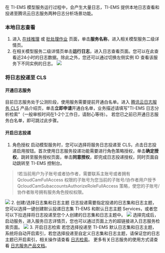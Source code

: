在 TI-EMS 模型服务运行过程中，会产生大量日志，TI-EMS 提供本地日志查看和投递至腾讯云日志服务两种日志分析场景功能。

### 本地日志查看
1. 进入 [在线推理](https://console.cloud.tencent.com/tiems/service/online/list) 或 [批处理作业](https://console.cloud.tencent.com/tiems/service/batch/list) 页面，单击**服务名称**，进入相关模型服务二级详情页。
2. 在相关模型服务二级详情页单击**运行日志**，进入日志查看页面。您可以在此查看近24小时的日志数据。除此之外，您还可以通过切换左侧实例 ID 查看该服务下不同实例的日志。
![](https://main.qcloudimg.com/raw/32e401da9dec4980ab69832017fba929.png)

### 将日志投递至 CLS
#### 开通日志服务
目前日志服务处于公测阶段，使用服务需要提前开通白名单。进入 [腾讯云日志服务 CLS](https://cloud.tencent.com/product/cls) 产品介绍页，单击**立即申请**开通白名单，业务描述请填写"TI-EMS 日志分析检索"（一般审核时间在1-2个工作日，请耐心等待）。
若您已之前已开通日志服务白名单，即可跳过此步骤。

#### 开启日志投递
1. 角色授权
启动模型服务时，您可以选择将服务日志投递至 CLS，点击日志投递启用按钮。首次使用日志服务投递功能需要进行角色策略授权，单击**确定授权**，跳转至服务授权页面，单击**同意授权**，即完成日志投递授权，同时页面自动跳转至 TI-EMS 控制台。

>!若当前用户为子账号或者协作者，需要联系主账号或者拥有 QcloudCamFullAccess 权限的子账号为您当前的子账号/协作者用户授予 QcloudCamSubaccountsAuthorizeRoleFullAccess 策略，使您的子账号/协作者账号拥有服务角色授权权限。

![](https://main.qcloudimg.com/raw/fa716e2281c649703efe36c5e6934b8f.png)
2. 创建/选择日志集和日志主题
日志投递需要指定投递的日志集和日志主题，您可以选择一键创建默认投递日志集 TI-EMS 和默认日志主题 Services，或者您可以下拉选择将日志投递至您个人创建的日志集和日志主题中。
![](https://main.qcloudimg.com/raw/730317d7f32bb28307a98d70e834ccb9.png)
选择完成后，启动服务，进入服务日志详情页，您也可以通过页面上方的超链接进入日志服务检索页面。
![](https://main.qcloudimg.com/raw/cc9efdba3590e71403babd3c29b27c56.png)
3. 开启日志检索
若您选择投递至 TI-EMS 默认日志集和日志主题，系统将自动开启索引，若您选择投递至自定义日志集和日志主题，请保证您的日志主题已开启索引，相关操作请查看 [日志检索](https://cloud.tencent.com/document/product/614/16981)。
更多有关日志服务的使用方式请查看 [日志服务产品文档](https://cloud.tencent.com/document/product/614/11254)。

